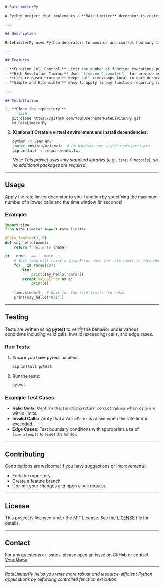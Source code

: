 ```markdown
# RateLimiterPy

A Python project that implements a **Rate Limiter** decorator to restrict function calls within a specified time window. This helps prevent excessive calls and protects system resources.

---

## Description

RateLimiterPy uses Python decorators to monitor and control how many times a function can be called within a given time frame. By storing timestamps of recent calls in a local list (closure), the decorator allows a function to run only if the number of calls in the defined period is below a specified limit. If the limit is exceeded, a `ValueError` is raised.

---

## Features

- **Function Call Control:** Limit the number of function executions per time period.
- **High-Resolution Timing:** Uses `time.perf_counter()` for precise measurement.
- **Closure-Based Storage:** Keeps call timestamps local to each decorated function.
- **Simple and Extensible:** Easy to apply to any function requiring rate limiting.

---

## Installation

1. **Clone the repository:**
   ```bash
   git clone https://github.com/YourUsername/RateLimiterPy.git
   cd RateLimiterPy
   ```

2. **(Optional) Create a virtual environment and install dependencies:**
   ```bash
   python -m venv env
   source env/bin/activate  # On Windows use: env\Scripts\activate
   pip install -r requirements.txt
   ```
   *Note: This project uses only standard libraries (e.g., `time`, `functools`), so no additional packages are required.*

---

## Usage

Apply the rate limiter decorator to your function by specifying the maximum number of allowed calls and the time window (in seconds).

### **Example:**

```python
import time
from Rate_Limiter import Rate_limiter

@Rate_limiter(3, 5)
def say_hello(name):
    return f"Hello to {name}"

if __name__ == "__main__":
    # This loop will raise a ValueError once the rate limit is exceeded
    for _ in range(10):
        try:
            print(say_hello("sara"))
        except ValueError as e:
            print(e)
    
    time.sleep(5)  # Wait for the rate limiter to reset
    print(say_hello("ali"))
```

---

## Testing

Tests are written using **pytest** to verify the behavior under various conditions including valid calls, invalid (exceeding) calls, and edge cases.

### **Run Tests:**

1. Ensure you have pytest installed:
   ```bash
   pip install pytest
   ```

2. Run the tests:
   ```bash
   pytest
   ```

### **Example Test Cases:**

- **Valid Calls:** Confirm that functions return correct values when calls are within limits.
- **Invalid Calls:** Verify that a `ValueError` is raised when the rate limit is exceeded.
- **Edge Cases:** Test boundary conditions with appropriate use of `time.sleep()` to reset the limiter.

---

## Contributing

Contributions are welcome! If you have suggestions or improvements:
- Fork the repository.
- Create a feature branch.
- Commit your changes and open a pull request.

---

## License

This project is licensed under the MIT License. See the [LICENSE](LICENSE) file for details.

---

## Contact

For any questions or issues, please open an issue on GitHub or contact [Your Name](mailto:your.email@example.com).

---

*RateLimiterPy helps you write more robust and resource-efficient Python applications by enforcing controlled function execution.*
```
